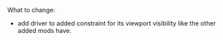 What to change:
- add driver to added constraint for its viewport visibility like the other added mods have.
